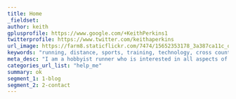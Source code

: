 ```yaml
---
title: Home
_fieldset: 
author: keith
gplusprofile: https://www.google.com/+KeithPerkins1
twitterprofile: https://www.twitter.com/keithaperkins
url_image: https://farm8.staticflickr.com/7474/15652353178_3a387ca11c_o.png 
keywords: "running, distance, sports, training, technology, cross country, track, competition, athlete, adventure, endurance"
meta_desc: "I am a hobbyist runner who is interested in all aspects of endurance running.  This is where I share my adventures, topics, and everything related to running. "
categories_url_list: "help_me"
summary: ok
segment_1: 1-blog
segment_2: 2-contact
---
```

